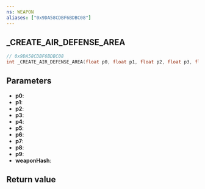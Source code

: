 ```yaml
---
ns: WEAPON
aliases: ["0x9DA58CDBF6BDBC08"]
---
```

## _CREATE_AIR_DEFENSE_AREA

```c
// 0x9DA58CDBF6BDBC08
int _CREATE_AIR_DEFENSE_AREA(float p0, float p1, float p2, float p3, float p4, float p5, float p6, float p7, float p8, float p9, Hash weaponHash);
```

## Parameters
* **p0**:
* **p1**:
* **p2**:
* **p3**:
* **p4**:
* **p5**:
* **p6**:
* **p7**:
* **p8**:
* **p9**:
* **weaponHash**:

## Return value
